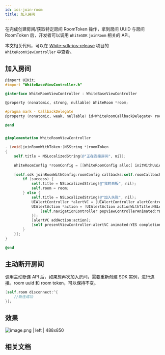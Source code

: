 ```yaml
---
id: ios-join-room
title: 加入房间
---
```


在完成创建房间/获取特定房间 RoomToken 操作，拿到房间 UUID 与房间 RoomToken 后，开发者可以调用 `WhiteSDK` `joinRoom` 相关的 API。

本文相关代码，可以在 [White-sdk-ios-release](https://github.com/duty-os/white-sdk-ios-release/tree/v2.x) 项目的 `WhiteRoomViewController` 中查看。

## 加入房间

```Objective-C
@import UIKit;
#import "WhiteBaseViewController.h"

@interface WhiteRoomViewController : WhiteBaseViewController

@property (nonatomic, strong, nullable) WhiteRoom *room;

#pragma mark - CallbackDelegate
@property (nonatomic, weak, nullable) id<WhiteRoomCallbackDelegate> roomCallbackDelegate;

@end
```


```Objective-C

@implementation WhiteRoomViewController

- (void)joinRoomWithToken:(NSString *)roomToken
{
    self.title = NSLocalizedString(@"正在连接房间", nil);
    
    WhiteRoomConfig *roomConfig = [[WhiteRoomConfig alloc] initWithUuid:self.roomUuid roomToken:roomToken memberInfo:memberInfo];
    
    [self.sdk joinRoomWithConfig:roomConfig callbacks:self.roomCallbackDelegate completionHandler:^(BOOL success, WhiteRoom * _Nonnull room, NSError * _Nonnull error) {
        if (success) {
            self.title = NSLocalizedString(@"我的白板", nil);
            self.room = room;
        } else {
            self.title = NSLocalizedString(@"加入失败", nil);
            UIAlertController *alertVC = [UIAlertController alertControllerWithTitle:NSLocalizedString(@"加入房间失败", nil) message:[NSString stringWithFormat:@"错误信息:%@", [error localizedDescription]] preferredStyle:UIAlertControllerStyleAlert];
            UIAlertAction *action = [UIAlertAction actionWithTitle:NSLocalizedString(@"确定", nil) style:UIAlertActionStyleCancel handler:^(UIAlertAction * _Nonnull action) {
                [self.navigationController popViewControllerAnimated:YES];
            }];
            [alertVC addAction:action];
            [self presentViewController:alertVC animated:YES completion:nil];
        }
    }];
}

@end
```

## 主动断开房间

调用主动断连 API 后，如果想再次加入房间，需要重新创建 SDK 实例，进行连接。room uuid 和 room token，可以保持不变。

```Objective-C
[self.room disconnect:^{
    //断连成功
}];
```

## 效果


![image.png | left | 488x850](/screenshot/iOS_screen.png)

## 相关文档